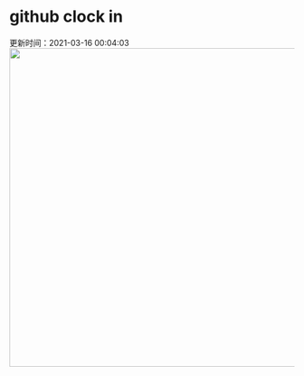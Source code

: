 # github clock in
更新时间：2021-03-16 00:04:03
 <img style="-webkit-user-select: none;margin: auto;cursor: zoom-in;" src="https://cn.bing.com/th?id=OHR.BifengxiaPanda_ZH-CN8879969527_1920x1080.jpg&rf=LaDigue_1920x1080.jpg&pid=hp" width="1004" height="564"> 